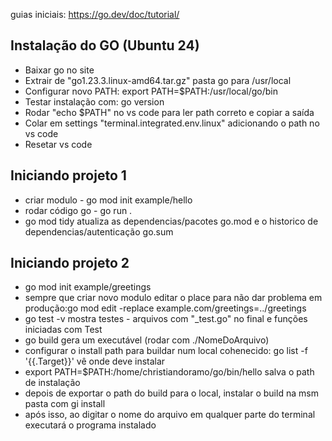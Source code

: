 guias iniciais: https://go.dev/doc/tutorial/

## Instalação do GO (Ubuntu 24)

- Baixar go no site
- Extrair de "go1.23.3.linux-amd64.tar.gz" pasta go para /usr/local
- Configurar novo PATH: export PATH=$PATH:/usr/local/go/bin
- Testar instalação com: go version
- Rodar "echo $PATH" no vs code para ler path correto e copiar a saída
- Colar em settings "terminal.integrated.env.linux" adicionando o path no vs code
- Resetar vs code

## Iniciando projeto 1

- criar modulo - go mod init example/hello
- rodar código go - go run .
- go mod tidy atualiza as dependencias/pacotes go.mod e o historico de dependencias/autenticação go.sum

## Iniciando projeto 2

- go mod init example/greetings
- sempre que criar novo modulo editar o place para não dar problema em produção:go mod edit -replace example.com/greetings=../greetings
- go test -v mostra testes - arquivos com "\_test.go" no final e funções iniciadas com Test
- go build gera um executável (rodar com ./NomeDoArquivo)
- configurar o install path para buildar num local cohenecido: go list -f '{{.Target}}' vê onde deve instalar
- export PATH=$PATH:/home/christiandoramo/go/bin/hello salva o path de instalação
- depois de exportar o path do build para o local, instalar o build na msm pasta com gi install
- após isso, ao digitar o nome do arquivo em qualquer parte do terminal executará o programa instalado
